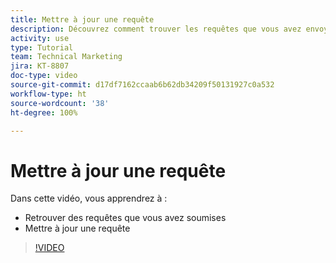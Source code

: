 ```yaml
---
title: Mettre à jour une requête
description: Découvrez comment trouver les requêtes que vous avez envoyées et comment les mettre à jour.
activity: use
type: Tutorial
team: Technical Marketing
jira: KT-8807
doc-type: video
source-git-commit: d17df7162ccaab6b62db34209f50131927c0a532
workflow-type: ht
source-wordcount: '38'
ht-degree: 100%

---
```


# Mettre à jour une requête

Dans cette vidéo, vous apprendrez à :

* Retrouver des requêtes que vous avez soumises
* Mettre à jour une requête

>[!VIDEO](https://video.tv.adobe.com/v/336091/?quality=12&learn=on&enablevpops)

<!---
Guide
Update a work request
--->